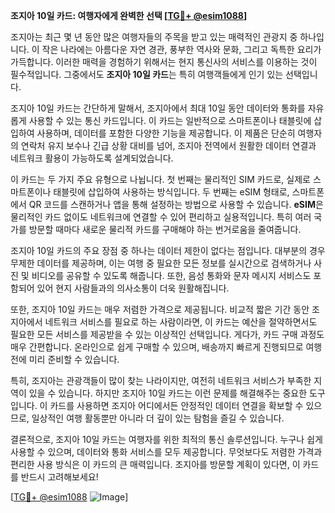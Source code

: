**조지아 10일 카드: 여행자에게 완벽한 선택 [[TG💪+ @esim1088](https://t.me/s/esim1088)]**

조지아는 최근 몇 년 동안 많은 여행자들의 주목을 받고 있는 매력적인 관광지 중 하나입니다. 이 작은 나라에는 아름다운 자연 경관, 풍부한 역사와 문화, 그리고 독특한 요리가 가득합니다. 이러한 매력을 경험하기 위해서는 현지 통신사의 서비스를 이용하는 것이 필수적입니다. 그중에서도 **조지아 10일 카드**는 특히 여행객들에게 인기 있는 선택입니다.

조지아 10일 카드는 간단하게 말해서, 조지아에서 최대 10일 동안 데이터와 통화를 자유롭게 사용할 수 있는 통신 카드입니다. 이 카드는 일반적으로 스마트폰이나 태블릿에 삽입하여 사용하며, 데이터를 포함한 다양한 기능을 제공합니다. 이 제품은 단순히 여행자의 연락처 유지 보수나 긴급 상황 대비를 넘어, 조지아 전역에서 원활한 데이터 연결과 네트워크 활용이 가능하도록 설계되었습니다.

이 카드는 두 가지 주요 유형으로 나뉩니다. 첫 번째는 물리적인 SIM 카드로, 실제로 스마트폰이나 태블릿에 삽입하여 사용하는 방식입니다. 두 번째는 eSIM 형태로, 스마트폰에서 QR 코드를 스캔하거나 앱을 통해 설정하는 방법으로 사용할 수 있습니다. **eSIM**은 물리적인 카드 없이도 네트워크에 연결할 수 있어 편리하고 실용적입니다. 특히 여러 국가를 방문할 때마다 새로운 물리적 카드를 구매해야 하는 번거로움을 줄여줍니다.

조지아 10일 카드의 주요 장점 중 하나는 데이터 제한이 없다는 점입니다. 대부분의 경우 무제한 데이터를 제공하며, 이는 여행 중 필요한 모든 정보를 실시간으로 검색하거나 사진 및 비디오를 공유할 수 있도록 해줍니다. 또한, 음성 통화와 문자 메시지 서비스도 포함되어 있어 현지 사람들과의 의사소통이 더욱 원활해집니다.

또한, 조지아 10일 카드는 매우 저렴한 가격으로 제공됩니다. 비교적 짧은 기간 동안 조지아에서 네트워크 서비스를 필요로 하는 사람이라면, 이 카드는 예산을 절약하면서도 필요한 모든 서비스를 제공받을 수 있는 이상적인 선택입니다. 게다가, 카드 구매 과정도 매우 간편합니다. 온라인으로 쉽게 구매할 수 있으며, 배송까지 빠르게 진행되므로 여행 전에 미리 준비할 수 있습니다.

특히, 조지아는 관광객들이 많이 찾는 나라이지만, 여전히 네트워크 서비스가 부족한 지역이 있을 수 있습니다. 하지만 조지아 10일 카드는 이런 문제를 해결해주는 중요한 도구입니다. 이 카드를 사용하면 조지아 어디에서든 안정적인 데이터 연결을 확보할 수 있으므로, 일상적인 여행 활동뿐만 아니라 더 깊이 있는 탐험을 즐길 수 있습니다.

결론적으로, 조지아 10일 카드는 여행자를 위한 최적의 통신 솔루션입니다. 누구나 쉽게 사용할 수 있으며, 데이터와 통화 서비스를 모두 제공합니다. 무엇보다도 저렴한 가격과 편리한 사용 방식은 이 카드의 큰 매력입니다. 조지아를 방문할 계획이 있다면, 이 카드를 반드시 고려해보세요! 

[[TG💪+ @esim1088](https://t.me/s/esim1088) ![Image](https://i.postimg.cc/Y0z9fWf4/image.png)]